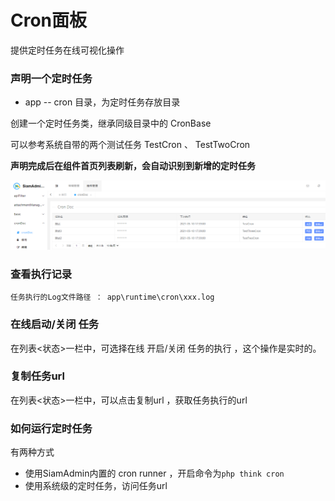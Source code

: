 # Cron面板
提供定时任务在线可视化操作

### 声明一个定时任务

-  app
-- cron 目录，为定时任务存放目录

创建一个定时任务类，继承同级目录中的 CronBase

可以参考系统自带的两个测试任务 TestCron 、 TestTwoCron

**声明完成后在组件首页列表刷新，会自动识别到新增的定时任务**

![](../../img/image-20210510173829883.png)


### 查看执行记录

```
任务执行的Log文件路径 ： app\runtime\cron\xxx.log
```

### 在线启动/关闭 任务

在列表<状态>一栏中，可选择在线 开启/关闭 任务的执行 ，这个操作是实时的。

### 复制任务url

在列表<状态>一栏中，可以点击复制url ，获取任务执行的url

### 如何运行定时任务

有两种方式

- 使用SiamAdmin内置的 cron runner ，开启命令为`php think cron`
- 使用系统级的定时任务，访问任务url
